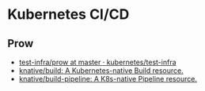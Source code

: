 # Kubernetes CI/CD

## Prow

- [test-infra/prow at master · kubernetes/test-infra](https://github.com/kubernetes/test-infra/tree/master/prow)
- [knative/build: A Kubernetes-native Build resource.](https://github.com/knative/build)
- [knative/build-pipeline: A K8s-native Pipeline resource.](https://github.com/knative/build-pipeline)
